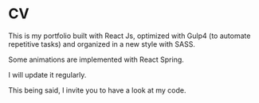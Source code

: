 # CV

This is my portfolio built with React Js, optimized with Gulp4 (to automate repetitive tasks) and organized in a new style with SASS.

Some animations are implemented with React Spring.

I will update it regularly.

This being said, I invite you to have a look at my code.

